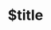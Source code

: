 ---
title: $title
second_title: Aspose.PUB för .NET API-referens
description: $description
type: docs
weight: $weight
url: /sv/net/$ref/
---